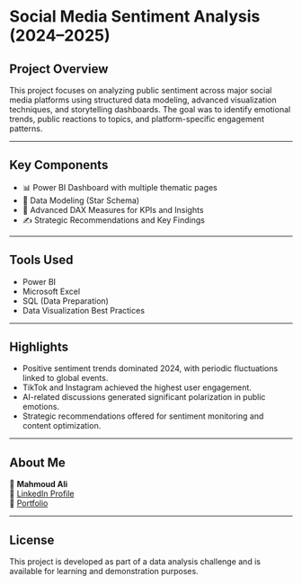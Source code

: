 # Social Media Sentiment Analysis (2024–2025)

## Project Overview
This project focuses on analyzing public sentiment across major social media platforms using structured data modeling, advanced visualization techniques, and storytelling dashboards. The goal was to identify emotional trends, public reactions to topics, and platform-specific engagement patterns.

---

## Key Components
- 📊 Power BI Dashboard with multiple thematic pages
- 📂 Data Modeling (Star Schema)
- 🧠 Advanced DAX Measures for KPIs and Insights
- ✍️ Strategic Recommendations and Key Findings

---

## Tools Used
- Power BI
- Microsoft Excel
- SQL (Data Preparation)
- Data Visualization Best Practices

---

## Highlights
- Positive sentiment trends dominated 2024, with periodic fluctuations linked to global events.
- TikTok and Instagram achieved the highest user engagement.
- AI-related discussions generated significant polarization in public emotions.
- Strategic recommendations offered for sentiment monitoring and content optimization.

---

## About Me
👤 **Mahmoud Ali**  
🔗 [LinkedIn Profile]((https://www.linkedin.com/in/mahmoud-ali-349333299?lipi=urn%3Ali%3Apage%3Ad_flagship3_profile_view_base_contact_details%3BVbNlUsegS4yMIw5p5WcMAA%3D%3D))  
📂 [Portfolio](https://mahmoud-ali-data-analyst-d6q4ghw.gamma.site/)

---

## License
This project is developed as part of a data analysis challenge and is available for learning and demonstration purposes.


